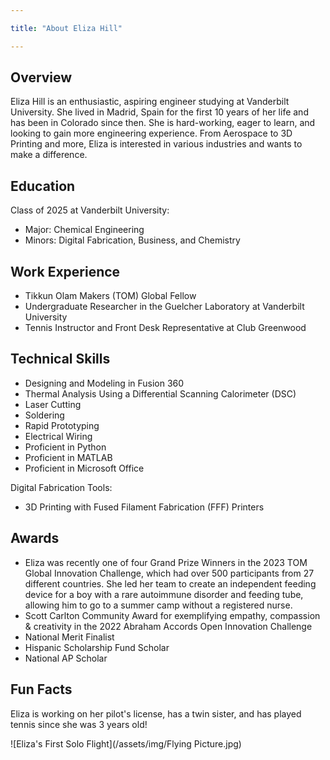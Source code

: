 ```yaml
---

title: "About Eliza Hill"

---
```

## Overview

Eliza Hill is an enthusiastic, aspiring engineer studying at Vanderbilt University. She lived in Madrid, Spain for the first 10 years of her life and has been in Colorado since then. She is hard-working, eager to learn, and looking to gain more engineering experience. From Aerospace to 3D Printing and more, Eliza is interested in various industries and wants to make a difference.

## Education

Class of 2025 at Vanderbilt University:
* Major: Chemical Engineering
* Minors: Digital Fabrication, Business, and Chemistry

## Work Experience
* Tikkun Olam Makers (TOM) Global Fellow
* Undergraduate Researcher in the Guelcher Laboratory at Vanderbilt University
* Tennis Instructor and Front Desk Representative at Club Greenwood

## Technical Skills

* Designing and Modeling in Fusion 360
* Thermal Analysis Using a Differential Scanning Calorimeter (DSC)
* Laser Cutting
* Soldering
* Rapid Prototyping
* Electrical Wiring
* Proficient in Python
* Proficient in MATLAB
* Proficient in Microsoft Office

Digital Fabrication Tools:
* 3D Printing with Fused Filament Fabrication (FFF) Printers

## Awards
* Eliza was recently one of four Grand Prize Winners in the 2023 TOM Global Innovation Challenge, which had over 500 participants from 27 different countries. She led her team to create an independent feeding device for a boy with a rare autoimmune disorder and feeding tube, allowing him to go to a summer camp without a registered nurse.
* Scott Carlton Community Award for exemplifying empathy, compassion & creativity in the 2022 Abraham Accords Open Innovation Challenge
* National Merit Finalist
* Hispanic Scholarship Fund Scholar
* National AP Scholar


## Fun Facts 

Eliza is working on her pilot's license, has a twin sister, and has played tennis since she was 3 years old!

![Eliza's First Solo Flight](/assets/img/Flying Picture.jpg)
